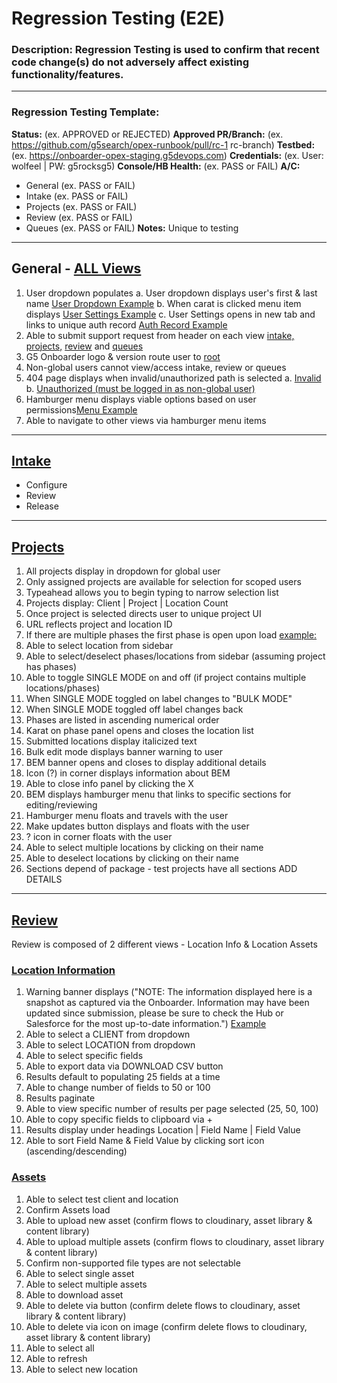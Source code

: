 # Regression Testing (E2E)

### Description: Regression Testing is used to confirm that recent code change(s) do not adversely affect existing functionality/features.

---

### Regression Testing Template:
**Status:** (ex. APPROVED or REJECTED)
**Approved PR/Branch:** (ex. https://github.com/g5search/opex-runbook/pull/rc-1 rc-branch)
**Testbed:** (ex. https://onboarder-opex-staging.g5devops.com)
**Credentials:** (ex. User: wolfeel | PW: g5rocksg5)
**Console/HB Health:** (ex. PASS or FAIL)
**A/C:** 
- General (ex. PASS or FAIL)
- Intake (ex. PASS or FAIL)
- Projects (ex. PASS or FAIL)
- Review (ex. PASS or FAIL)
- Queues (ex. PASS or FAIL)
**Notes:** Unique to testing

---

## General - [ALL Views](https://onboarder.g5marketingcloud.com)
1. User dropdown populates
	a. User dropdown displays user's first & last name  [User Dropdown Example](https://www.screencast.com/t/0xFLyBvSjP)
	b. When carat is clicked menu item displays [User Settings Example](https://www.screencast.com/t/nmOs5BtaNz)
	c. User Settings opens in new tab and links to unique auth record [Auth Record Example](https://auth.g5search.com/users/5600/edit)
2. Able to submit support request from header on each view [intake,](https://onboarder.g5marketingcloud.com/intake) [projects,](https://onboarder.g5marketingcloud.com/projects) [review](https://onboarder.g5marketingcloud.com/review) and [queues](https://onboarder.g5marketingcloud.com/queues)
3. G5 Onboarder logo & version route user to [root](https://onboarder.g5marketingcloud.com/)
4. Non-global users cannot view/access intake, review or queues 
5. 404 page displays when invalid/unauthorized path is selected 
	a. [Invalid](https://onboarder.g5marketingcloud.com/johnny)
	b. [Unauthorized (must be logged in as non-global user)](https://onboarder.g5marketingcloud.com/queues)
6. Hamburger menu displays viable options based on user permissions[Menu Example](https://www.screencast.com/t/cyVYaSegfu8M)
7. Able to navigate to other views via hamburger menu items

---

## [Intake](https://onboarder.g5marketingcloud.com/intake)
- Configure
- Review 
- Release 

---

## [Projects](https://onboarder.g5marketingcloud.com/projects)
1. All projects display in dropdown for global user
2. Only assigned projects are available for selection for scoped users
3. Typeahead allows you to begin typing to narrow selection list
4. Projects display: Client | Project | Location Count 
5. Once project is selected directs user to unique project UI
6. URL reflects project and location ID 
7. If there are multiple phases the first phase is open upon load [example:](https://www.screencast.com/t/QnHK2mc4Ywt)
8. Able to select location from sidebar
9. Able to select/deselect phases/locations from sidebar (assuming project has phases)
10. Able to toggle SINGLE MODE on and off (if project contains multiple locations/phases)
11. When SINGLE MODE toggled on label changes to "BULK MODE"
12. When SINGLE MODE toggled off label changes back
13. Phases are listed in ascending numerical order
14. Karat on phase panel opens and closes the location list 
15. Submitted locations display italicized text 
16. Bulk edit mode displays banner warning to user 
17. BEM banner opens and closes to display additional details 
18. Icon (?) in corner displays information about BEM
19. Able to close info panel by clicking the X
20.	BEM displays hamburger menu that links to specific sections for editing/reviewing
21.	Hamburger menu floats and travels with the user 
22.	Make updates button displays and floats with the user 
23.	? icon in corner floats with the user 
24.	Able to select multiple locations by clicking on their name
25.	Able to deselect locations by clicking on their name 
26. Sections depend of package - test projects have all sections ADD DETAILS

---

## [Review](https://onboarder.g5marketingcloud.com/review)
Review is composed of 2 different views - Location Info & Location Assets

### [Location Information](https://onboarder.g5marketingcloud.com/review/locations)
1. Warning banner displays ("NOTE: The information displayed here is a snapshot as captured via the Onboarder. Information may have been updated since submission, please be sure to check the Hub or Salesforce for the most up-to-date information.") [Example](https://www.screencast.com/t/8nDjrLvXrni)
2. Able to select a CLIENT from dropdown
3. Able to select LOCATION from dropdown
4. Able to select specific fields 
5. Able to export data via DOWNLOAD CSV button
6. Results default to populating 25 fields at a time
7. Able to change number of fields to 50 or 100 
8. Results paginate
9. Able to view specific number of results per page selected (25, 50, 100)
10. Able to copy specific fields to clipboard via + 
11. Results display under headings Location | Field Name | Field Value
12. Able to sort Field Name & Field Value by clicking sort icon (ascending/descending)


### [Assets](https://onboarder.g5marketingcloud.com/review/assets)
1. Able to select test client and location 
2. Confirm Assets load
3. Able to upload new asset (confirm flows to cloudinary, asset library & content library)
4. Able to upload multiple assets (confirm flows to cloudinary, asset library & content library)
5. Confirm non-supported file types are not selectable 
6. Able to select single asset
7. Able to select multiple assets
8. Able to download asset
9. Able to delete via button (confirm delete flows to cloudinary, asset library & content library)
10. Able to delete via icon on image (confirm delete flows to cloudinary, asset library & content library)
11. Able to select all 
12. Able to refresh
13. Able to select new location 



